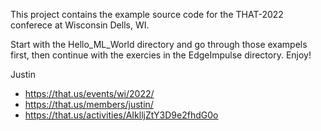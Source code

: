 This project contains the example source code for the THAT-2022 conferece at Wisconsin Dells, WI.

Start with the Hello_ML_World directory and go through those exampels first, then continue with the exercies in the EdgeImpulse directory. Enjoy!

Justin

* https://that.us/events/wi/2022/
* https://that.us/members/justin/
* https://that.us/activities/AIklljZtY3D9e2fhdG0o

